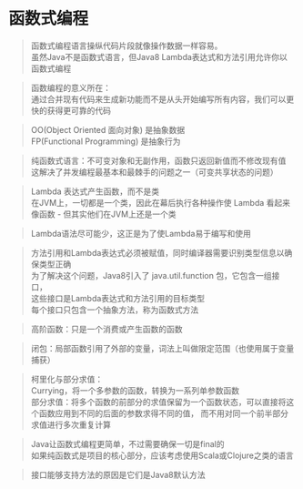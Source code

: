 # 函数式编程

> 函数式编程语言操纵代码片段就像操作数据一样容易。  
虽然Java不是函数式语言，但Java8 Lambda表达式和方法引用允许你以函数式编程  

> 函数编程的意义所在：  
通过合并现有代码来生成新功能而不是从头开始编写所有内容，我们可以更快的获得更可靠的代码  

> OO(Object Oriented 面向对象) 是抽象数据  
FP(Functional Programming) 是抽象行为

> 纯函数式语言：不可变对象和无副作用，函数只返回新值而不修改现有值  
这解决了并发编程最基本和最棘手的问题之一（可变共享状态的问题）

> Lambda 表达式产生函数，而不是类  
在JVM上，一切都是一个类，因此在幕后执行各种操作使 Lambda 看起来像函数 - 但其实他们在JVM上还是一个类  

> Lambda语法尽可能少，这正是为了使Lambda易于编写和使用

> 方法引用和Lambda表达式必须被赋值，同时编译器需要识别类型信息以确保类型正确  
为了解决这个问题，Java8引入了 java.util.function 包，它包含一组接口，  
这些接口是Lambda表达式和方法引用的目标类型  
每个接口只包含一个抽象方法，称为函数式方法  

> 高阶函数：只是一个消费或产生函数的函数

> 闭包：局部函数引用了外部的变量，词法上叫做限定范围（也使用属于变量捕获）

> 柯里化与部分求值：  
Currying，将一个多参数的函数，转换为一系列单参数函数  
部分求值：将多个函数的前部分的求值保留为一个函数状态，可以直接将这个函数应用到不同的后面的参数求得不同的值，
而不用对同一个前半部分求值进行多次重复计算  

> Java让函数式编程更简单，不过需要确保一切是final的  
如果纯函数式是项目的核心部分，应该考虑使用Scala或Clojure之类的语言

> 接口能够支持方法的原因是它们是Java8默认方法